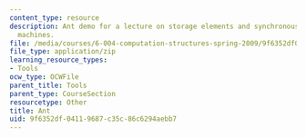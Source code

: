 ```yaml
---
content_type: resource
description: Ant demo for a lecture on storage elements and synchronous finite state
  machines.
file: /media/courses/6-004-computation-structures-spring-2009/9f6352df04119687c35c86c6294aebb7_ant.jar
file_type: application/zip
learning_resource_types:
- Tools
ocw_type: OCWFile
parent_title: Tools
parent_type: CourseSection
resourcetype: Other
title: Ant
uid: 9f6352df-0411-9687-c35c-86c6294aebb7
---
```

